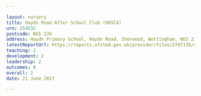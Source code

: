 ```yaml
---

layout: nursery
title: Haydn Road After School Club (HOSCA)
urn: 254532
postcode: NG5 2JU
address: Haydn Primary School, Haydn Road, Sherwood, Nottingham, NG5 2JU
latestReportUrl: https://reports.ofsted.gov.uk/provider/files/2707135/urn/254532.pdf
teaching: 2
development: 2
leadership: 2
outcomes: 0
overall: 2
date: 21 June 2017

---
```

